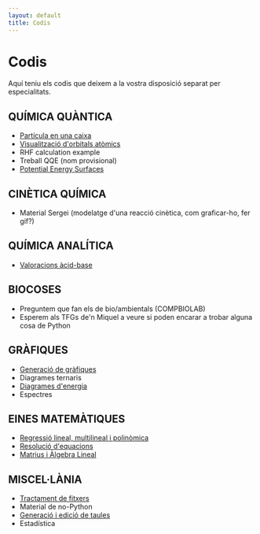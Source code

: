 ```yaml
---
layout: default
title: Codis
---
```


# **Codis**

Aquí teniu els codis que deixem a la vostra disposició separat per especialitats.

## **QUÍMICA QUÀNTICA**
- [Partícula en una caixa](codis/part_caixa.md)
- [Visualització d'orbitals atòmics](codis/orb_atom.md)
- RHF calculation example
- Treball QQE (nom provisional)
- [Potential Energy Surfaces](codis/PES.md)

## **CINÈTICA QUÍMICA**
- Material Sergei (modelatge d'una reacció cinètica, com graficar-ho, fer gif?)

## **QUÍMICA ANALÍTICA**
- [Valoracions àcid-base](codis/valoracions.md)

## **BIOCOSES**
- Preguntem que fan els de bio/ambientals (COMPBIOLAB)
- Esperem als TFGs de'n Miquel a veure si poden encarar a trobar alguna cosa de Python

## **GRÀFIQUES**
- [Generació de gràfiques](codis/grafiques.md)
- Diagrames ternaris
- [Diagrames d'energia](codis/diagrames_energies.md)
- Espectres

## **EINES MATEMÀTIQUES**
- [Regressió lineal, multilineal i polinòmica](codis/regresions.md)
- [Resolució d'equacions](codis/res_eq.md)
- [Matrius i Àlgebra Lineal](codis/matrius.md)

## **MISCEL·LÀNIA**
- [Tractament de fitxers](codis/fitxers.md)
- Material de no-Python
- [Generació i edició de taules](codis/taules.md)
- Estadística
